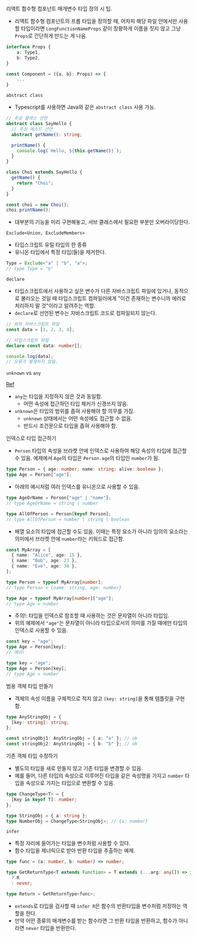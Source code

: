 리액트 함수형 컴포넌트 매개변수 타입 정의 시 팁.

- 리액트 함수형 컴포넌트의 프롭 타입을 정의할 때, 어차피 해당 파일 안에서만 사용할 타입이라면 `LongFunctionNameProps` 같이 장황하게 이름을 짓지 않고 그냥 `Props`로 간단하게 만드는 게 나음.

```typescript
interface Props {
    a: Type1,
    b: Type2,
}

const Component = ({a, b}: Props) => {
    ...
}
```

`abstract class`

- Typescript를 사용하면 Java와 같은 `abstract class` 사용 가능.

```typescript
// 추상 클래스 선언
abstract class SayHello {
  // 추상 메소드 선언
  abstract getName(): string;

  printName() {
    console.log(`Hello, ${this.getName()}`);
  }
}

class Choi extends SayHello {
  getName() {
    return "Choi";
  }
}

const choi = new Choi();
choi.printName();
```

- 대부분의 기능을 미리 구현해놓고, 서브 클래스에서 필요한 부분만 오버라이당한다.

`Exclude<Union, ExcludeMembers>`

- 타입스크립트 유틸 타입의 한 종류
- 유니온 타입에서 특정 타입(들)을 제거한다.

```typescript
Type = Exclude<"a" | "b", "a">;
// type Type = "b"
```

`declare`

- 타입스크립트에서 사용하고 싶은 변수가 다른 자바스크립트 파일에 있거나, 동적으로 불러오는 것일 때 타입스크립트 컴파일러에게 "이건 존재하는 변수니까 에러로 처리하지 말 것"이라고 알려주는 역할.
- `declare`로 선언된 변수는 자바스크립트 코드로 컴파일되지 않는다.

```typescript
// 외부 자바스크립트 파일
const data = [1, 2, 3, 4];

// 타입스크립트 파일
declare const data: number[];

console.log(data);
// 오류가 발생하지 않음.
```

`unknown` vs `any`

[Ref](https://simsimjae.tistory.com/464)

- `any`는 타입을 지정하지 않은 것과 동일함.
  - 어떤 속성에 접근하던 타입 체커가 신경쓰지 않음.
- `unknown`은 타입의 범위를 좁혀 사용해야 할 의무를 가짐.
  - `unknown` 상태에서는 어떤 속성에도 접근할 수 없음.
  - 반드시 조건문으로 타입을 좁혀 사용해야 함.

인덱스로 타입 접근하기

- `Person` 타입의 속성을 브라켓 안에 인덱스로 사용하여 해당 속성의 타입에 접근할 수 있음. 예제에서 `Age`의 타입은 `Person.age`의 타입인 `number`가 됨.

```typescript
type Person = { age: number; name: string; alive: boolean };
type Age = Person["age"];
```

- 아래의 예시처럼 여러 인덱스를 유니온으로 사용할 수 있음.

```typescript
type AgeOrName = Person["age" | "name"];
// type AgeOrName = string | number

type AllOfPerson = Person[keyof Person];
// type AllOfPerson = number | string | boolean
```

- 배열 요소의 타입에 접근할 수도 있음. 이때는 특정 요소가 아니라 임의의 요소라는 의미에서 브라켓 안에 `number`라는 키워드로 접근함.

```typescript
const MyArray = [
  { name: "Alice", age: 15 },
  { name: "Bob", age: 23 },
  { name: "Eve", age: 38 },
];

type Person = typeof MyArray[number];
// type Person = {name: string, age: number}

type Age = typeof MyArray[number]["age"];
// type Age = number
```

- 주의!: 타입을 인덱스로 참조할 때 사용하는 것은 문자열이 아니라 타입임.
- 위의 예제에서 `"age"`는 문자열이 아니라 타입으로서의 의미를 가질 때에만 타입의 인덱스로 사용할 수 있음.

```typescript
const key = "age";
type Age = Person[key];
// 에러!

type key = "age";
type Age = Person[key];
// type Age = number
```

범용 객체 타입 만들기

- 객체의 속성 이름을 구체적으로 적지 않고 `[key: string]`을 통해 템플릿을 구현함.

```typescript
type AnyStringObj = {
  [key: string]: string;
};

const stringObj1: AnyStringObj = { a: "a" }; // ok
const stringObj2: AnyStringObj = { b: "b" }; // ok
```

기존 객체 타입 수정하기

- 별도의 타입을 새로 만들지 않고 기존 타입을 변경할 수 있음.
- 예를 들어, 다른 타입의 속성으로 이루어진 타입을 같은 속성명을 가지고 `number` 타입을 속성으로 가지는 타입으로 변환할 수 있음.

```typescript
type ChangeType<T> = {
  [Key in keyof T]: number;
};

type StringObj = { a: string };
type NumberObj = ChangeType<StringObj>; // {a: number}
```

`infer`

- 특정 자리에 들어가는 타입을 변수처럼 사용할 수 있다.
- 함수 타입을 제너릭으로 받아 반환 타입을 추출하는 예제.

```typescript
type func = (a: number, b: number) => number;

type GetReturnType<T extends Function> = T extends (...arg: any[]) => infer R
  ? R
  : never;

type Return = GetReturnType<func>;
```

- `extends`로 타입을 검사할 때 `infer R`은 함수의 반환타입을 변수처럼 저장하는 역할을 한다.
- 만약 어떤 종류의 매개변수를 받는 함수라면 그 반환 타입을 반환하고, 함수가 아니라면 `never` 타입을 반환한다.

